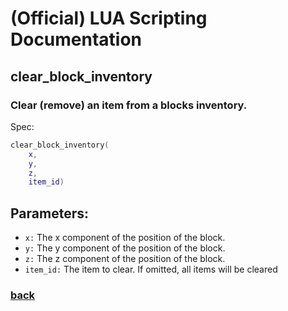 
# (Official) LUA Scripting Documentation

## clear_block_inventory

### Clear (remove) an item from a blocks inventory.

Spec:
```lua
clear_block_inventory(
	x,
	y,
	z,
	item_id)
```
## Parameters:
- `x:` The x component of the position of the block.
- `y:` The y component of the position of the block.
- `z:` The z component of the position of the block.
- `item_id:` The item to clear. If omitted, all items will be cleared
### [back](../inventory)
